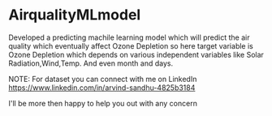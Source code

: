 # AirqualityMLmodel
Developed a predicting machile learning model which will predict the air quality which eventually affect Ozone Depletion so here target variable is Ozone Depletion which depends on various independent variables like Solar Radiation,Wind,Temp. And even month and days.

NOTE: For dataset you can connect with me on LinkedIn https://www.linkedin.com/in/arvind-sandhu-4825b3184 

I'll be more then happy to help you out with any concern
